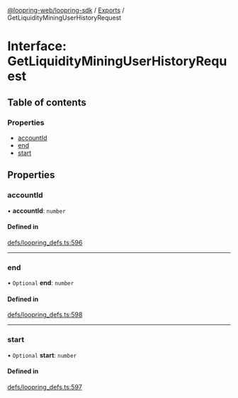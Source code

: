 [@loopring-web/loopring-sdk](../README.md) / [Exports](../modules.md) / GetLiquidityMiningUserHistoryRequest

# Interface: GetLiquidityMiningUserHistoryRequest

## Table of contents

### Properties

- [accountId](GetLiquidityMiningUserHistoryRequest.md#accountid)
- [end](GetLiquidityMiningUserHistoryRequest.md#end)
- [start](GetLiquidityMiningUserHistoryRequest.md#start)

## Properties

### accountId

• **accountId**: `number`

#### Defined in

[defs/loopring_defs.ts:596](https://github.com/Loopring/loopring_sdk/blob/538bd47/src/defs/loopring_defs.ts#L596)

___

### end

• `Optional` **end**: `number`

#### Defined in

[defs/loopring_defs.ts:598](https://github.com/Loopring/loopring_sdk/blob/538bd47/src/defs/loopring_defs.ts#L598)

___

### start

• `Optional` **start**: `number`

#### Defined in

[defs/loopring_defs.ts:597](https://github.com/Loopring/loopring_sdk/blob/538bd47/src/defs/loopring_defs.ts#L597)
